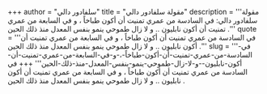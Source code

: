 +++
author = "سلفادور دالي"
title = "مقولة سلفادور دالي"
description = '''مقولة سلفادور دالي: في السادسة من عمري تمنيت أن أكون طباخاً ، و في السابعة من عمري تمنيت أن أكون نابليون .. و لا زال طموحي ينمو بنفس المعدل منذ ذلك الحين .'''
quote = '''في السادسة من عمري تمنيت أن أكون طباخاً ، و في السابعة من عمري تمنيت أن أكون نابليون .. و لا زال طموحي ينمو بنفس المعدل منذ ذلك الحين .'''
slug = '''في-السادسة-من-عمري-تمنيت-أن-أكون-طباخاً-،-و-في-السابعة-من-عمري-تمنيت-أن-أكون-نابليون--و-لا-زال-طموحي-ينمو-بنفس-المعدل-منذ-ذلك-الحين'''
+++
في السادسة من عمري تمنيت أن أكون طباخاً ، و في السابعة من عمري تمنيت أن أكون نابليون .. و لا زال طموحي ينمو بنفس المعدل منذ ذلك الحين .
